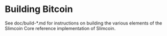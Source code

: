 Building Bitcoin
================

See doc/build-*.md for instructions on building the various
elements of the Slimcoin Core reference implementation of Slimcoin.
